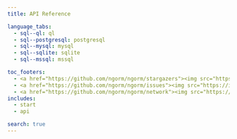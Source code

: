 ```yaml
---
title: API Reference

language_tabs:
  - sql--ql: ql
  - sql--postgresql: postgresql
  - sql--mysql: mysql
  - sql--sqlite: sqlite
  - sql--mssql: mssql

toc_footers:
  - <a href="https://github.com/ngorm/ngorm/stargazers"><img src="https://img.shields.io/github/stars/ngorm/ngorm.svg?style=flat-square" alt="GitHub stars"></a>
  - <a href="https://github.com/ngorm/ngorm/issues"><img src="https://img.shields.io/github/issues/ngorm/ngorm.svg?style=flat-square" alt="GitHub issues"></a>
  - <a href="https://github.com/ngorm/ngorm/network"><img src="https://img.shields.io/github/forks/ngorm/ngorm.svg?style=plastic" alt="GitHub forks"></a>
includes:
  - start
  - api

search: true
---
```



